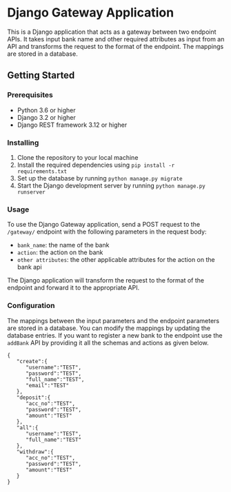 # Django Gateway Application

This is a Django application that acts as a gateway between two endpoint APIs. It takes input bank name and other required attributes as input from an API and transforms the request to the format of the endpoint. The mappings are stored in a database.

## Getting Started

### Prerequisites

- Python 3.6 or higher
- Django 3.2 or higher
- Django REST framework 3.12 or higher

### Installing

1. Clone the repository to your local machine
2. Install the required dependencies using `pip install -r requirements.txt`
3. Set up the database by running `python manage.py migrate`
4. Start the Django development server by running `python manage.py runserver`

### Usage

To use the Django Gateway application, send a POST request to the `/gateway/` endpoint with the following parameters in the request body:

- `bank_name`: the name of the bank
- `action`: the action on the bank
-  `other attributes`: the other applicable attributes for the action on the bank api

The Django application will transform the request to the format of the endpoint and forward it to the appropriate API.

### Configuration

The mappings between the input parameters and the endpoint parameters are stored in a database. You can modify the mappings by updating the database entries. If you want to register a new bank to the endpoint use the `addBank` API by providing it all the schemas and actions as given below.

```
{
   "create":{
      "username":"TEST",
      "password":"TEST",
      "full_name":"TEST",
      "email":"TEST"
   },
   "deposit":{
      "acc_no":"TEST",
      "password":"TEST",
      "amount":"TEST"
   },
   "all":{
      "username":"TEST",
      "full_name":"TEST"
   },
   "withdraw":{
      "acc_no":"TEST",
      "password":"TEST",
      "amount":"TEST"
   }
}
```


